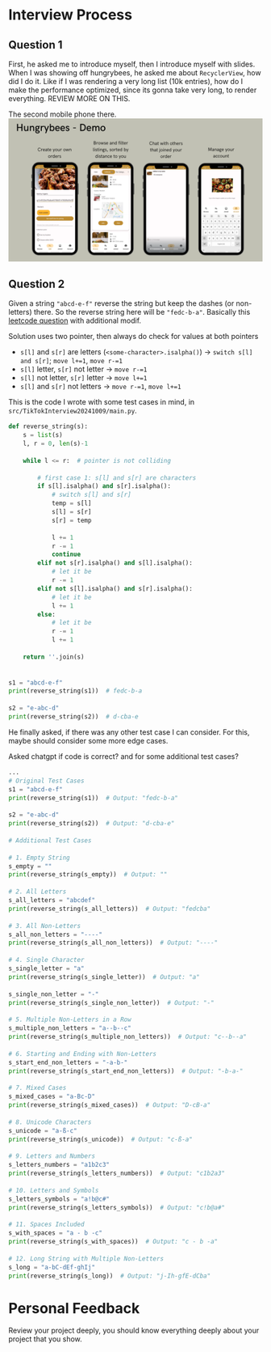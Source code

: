 # Interview Process

## Question 1
First, he asked me to introduce myself, then I introduce myself with slides. When I was showing off hungrybees, he asked me about `RecyclerView`, how did I do it. Like if I was rendering a very long list (10k entries), how do I make the performance optimized, since its gonna take very long, to render everything. REVIEW MORE ON THIS.

The second mobile phone there.
![alt text](image.png)

## Question 2
Given a string `"abcd-e-f"` reverse the string but keep the dashes (or non-letters) there. So the reverse string here will be `"fedc-b-a"`. Basically this [leetcode question](https://leetcode.com/problems/reverse-vowels-of-a-string/description/) with additional modif.

Solution uses two pointer, then always do check for values at both pointers
- `s[l]` and `s[r]` are letters (`<some-character>.isalpha()`) &rarr; `switch s[l] and s[r]`; `move l+=1`, `move r-=1`
- `s[l]` letter, `s[r]` not letter &rarr; `move r-=1`
- `s[l]` not letter, `s[r]` letter &rarr; `move l+=1`
- `s[l]` and `s[r]` not letters &rarr; `move r-=1`, `move l+=1`

This is the code I wrote with some test cases in mind, in `src/TikTokInterview20241009/main.py`.
```python
def reverse_string(s):
    s = list(s)
    l, r = 0, len(s)-1

    while l <= r:  # pointer is not colliding

        # first case 1: s[l] and s[r] are characters
        if s[l].isalpha() and s[r].isalpha():
            # switch s[l] and s[r]
            temp = s[l]
            s[l] = s[r]
            s[r] = temp

            l += 1
            r -= 1
            continue
        elif not s[r].isalpha() and s[l].isalpha():
            # let it be
            r -= 1
        elif not s[l].isalpha() and s[r].isalpha():
            # let it be
            l += 1
        else:
            # let it be
            r -= 1
            l += 1

    return ''.join(s)


s1 = "abcd-e-f"
print(reverse_string(s1))  # fedc-b-a

s2 = "e-abc-d"
print(reverse_string(s2))  # d-cba-e
```


He finally asked, if there was any other test case I can consider. For this, maybe should consider some more edge cases.

Asked chatgpt if code is correct? and for some additional test cases?
```python
...
# Original Test Cases
s1 = "abcd-e-f"
print(reverse_string(s1))  # Output: "fedc-b-a"

s2 = "e-abc-d"
print(reverse_string(s2))  # Output: "d-cba-e"

# Additional Test Cases

# 1. Empty String
s_empty = ""
print(reverse_string(s_empty))  # Output: ""

# 2. All Letters
s_all_letters = "abcdef"
print(reverse_string(s_all_letters))  # Output: "fedcba"

# 3. All Non-Letters
s_all_non_letters = "----"
print(reverse_string(s_all_non_letters))  # Output: "----"

# 4. Single Character
s_single_letter = "a"
print(reverse_string(s_single_letter))  # Output: "a"

s_single_non_letter = "-"
print(reverse_string(s_single_non_letter))  # Output: "-"

# 5. Multiple Non-Letters in a Row
s_multiple_non_letters = "a--b--c"
print(reverse_string(s_multiple_non_letters))  # Output: "c--b--a"

# 6. Starting and Ending with Non-Letters
s_start_end_non_letters = "-a-b-"
print(reverse_string(s_start_end_non_letters))  # Output: "-b-a-"

# 7. Mixed Cases
s_mixed_cases = "a-Bc-D"
print(reverse_string(s_mixed_cases))  # Output: "D-cB-a"

# 8. Unicode Characters
s_unicode = "a-ß-c"
print(reverse_string(s_unicode))  # Output: "c-ß-a"

# 9. Letters and Numbers
s_letters_numbers = "a1b2c3"
print(reverse_string(s_letters_numbers))  # Output: "c1b2a3"

# 10. Letters and Symbols
s_letters_symbols = "a!b@c#"
print(reverse_string(s_letters_symbols))  # Output: "c!b@a#"

# 11. Spaces Included
s_with_spaces = "a - b -c"
print(reverse_string(s_with_spaces))  # Output: "c - b -a"

# 12. Long String with Multiple Non-Letters
s_long = "a-bC-dEf-ghIj"
print(reverse_string(s_long))  # Output: "j-Ih-gfE-dCba"
```

# Personal Feedback
Review your project deeply, you should know everything deeply about your project that you show.